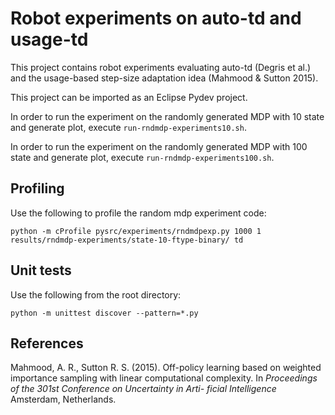 # Robot experiments on auto-td and usage-td


This project contains robot experiments evaluating auto-td (Degris et al.) and the usage-based step-size adaptation idea (Mahmood & Sutton 2015).

This project can be imported as an Eclipse Pydev project.

In order to run the experiment on the randomly generated MDP with 10 state and generate plot, execute `run-rndmdp-experiments10.sh`.

In order to run the experiment on the randomly generated MDP with 100 state and generate plot, execute `run-rndmdp-experiments100.sh`.

## Profiling

Use the following to profile the random mdp experiment code:

`python -m cProfile pysrc/experiments/rndmdpexp.py 1000 1 results/rndmdp-experiments/state-10-ftype-binary/ td`

## Unit tests

Use the following from the root directory:

`python -m unittest discover --pattern=*.py`

## References

Mahmood, A. R., Sutton R. S. (2015). Off-policy learning based on weighted importance sampling with linear computational complexity. In *Proceedings of the 301st Conference on Uncertainty in Arti- ficial Intelligence* Amsterdam, Netherlands.




